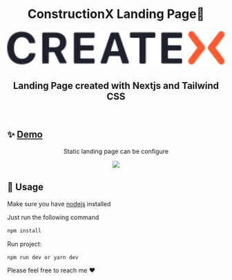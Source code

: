 <h1 align="center">ConstructionX Landing Page🏢</h1>
<p align="center">
<img width="700" src="https://github.com/Semcester/ConstructionX/blob/main/public/images/logo.svg" alt="cli output"/>

</p>

<h2 align="center">Landing Page created with Nextjs and Tailwind CSS</h2><br /> 

## ✨ <a align="center" href="https://cunstruction-x.vercel.app/">Demo</a>

<p align="center">Static landing page can be configure</p>

<p align="center">
  <img src="https://github.com/Semcester/ConstructionX/issues/1#issue-1174618784">
</p>







## 🚀 Usage

Make sure you have [nodejs](https://nodejs.org/en/) installed

Just run the following command

```sh
npm install
```

Run project:

```sh
npm run dev or yarn dev
```


Please feel free to reach me ❤️
